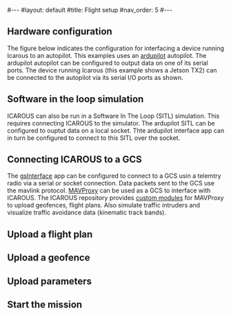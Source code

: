 #---
#layout: default
#title: Flight setup 
#nav_order: 5
#---

## Hardware configuration

The figure below indicates the configuration for interfacing a device running
Icarous to an autopilot. This examples uses an [ardupilot]() autopilot. The
ardupilot autopilot can be configured to output data on one of its serial
ports. The device running Icarous (this example shows a Jetson TX2) can be
connected to the autopilot via its serial I/O ports as shown.

## Software in the loop simulation 

ICAROUS can also be run in a Software In The Loop (SITL) simulation. This
requires connecting ICAROUS to the simulator. The ardupilot SITL can be
configured to ouptut data on a local socket. Thte ardupilot interface app can
in turn be configured to connect to this SITL over the socket.

## Connecting ICAROUS to a GCS

The [gsInterface]() app can be configured to connect to a GCS usin a telemtry
radio via a serial or socket connection. Data packets sent to the GCS use the
mavlink protocol. [MAVProxy]() can be used as a GCS to interface with ICAROUS.
The ICAROUS repository provides [custom modules]() for MAVProxy to upload
geofences, flight plans. Also simulate traffic intruders and visualize traffic
avoidance data  (kinematic track bands).

## Upload a flight plan


## Upload a geofence


## Upload parameters


## Start the mission

